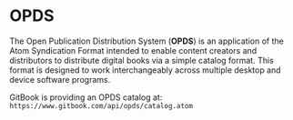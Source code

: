 # OPDS

The Open Publication Distribution System (**OPDS**) is an application of the Atom Syndication Format intended to enable content creators and distributors to distribute digital books via a simple catalog format. This format is designed to work interchangeably across multiple desktop and device software programs.

GitBook is providing an OPDS catalog at: ```https://www.gitbook.com/api/opds/catalog.atom```



